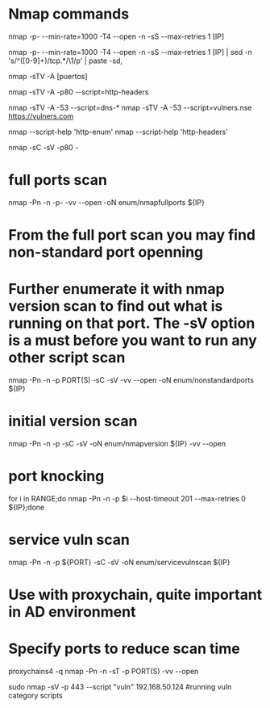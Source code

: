 # Nmap commands




nmap -p- --min-rate=1000 -T4 --open -n -sS --max-retries 1 [IP]

nmap -p- --min-rate=1000 -T4 --open -n -sS --max-retries 1 [IP] | sed -n 's/^\([0-9]\+\)\/tcp.*/\1/p' | paste -sd,

nmap -sTV -A [puertos]

nmap -sTV -A -p80 --script=http-headers

nmap -sTV -A -53 --script=dns-*
nmap -sTV -A -53 --script=vulners.nse
https://vulners.com





nmap --script-help 'http-enum'
nmap --script-help 'http-headers'


nmap -sC -sV -p80 -







# full ports scan
nmap -Pn -n -p- -vv --open -oN enum/nmapfullports ${IP}

# From the full port scan you may find non-standard port openning
# Further enumerate it with nmap version scan to find out what is running on that port. The -sV option is a must before you want to run any other script scan
nmap -Pn -n -p PORT(S) -sC -sV -vv --open -oN enum/nonstandardports ${IP}

# initial version scan
nmap -Pn -n -p -sC -sV -oN enum/nmapversion ${IP} -vv --open

# port knocking
for i in RANGE;do nmap -Pn -n -p $i --host-timeout 201 --max-retries 0 ${IP};done

# service vuln scan
nmap -Pn -n -p ${PORT} -sC -sV -oN enum/servicevulnscan ${IP}

# Use with proxychain, quite important in AD environment

# Specify ports to reduce scan time
proxychains4 -q nmap -Pn -n -sT -p PORT(S) -vv --open






sudo nmap -sV -p 443 --script "vuln" 192.168.50.124 #running vuln category scripts
